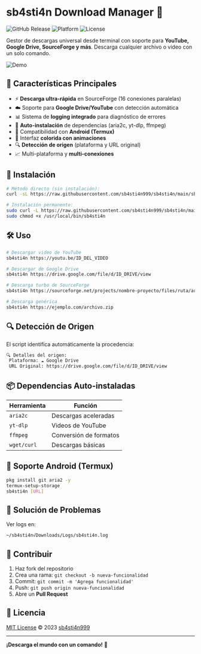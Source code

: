 # sb4sti4n Download Manager 🚀

![GitHub Release](https://img.shields.io/badge/Version-8.0-blue)
![Platform](https://img.shields.io/badge/Platform-Linux%20%7C%20Android-green)
![License](https://img.shields.io/badge/License-MIT-red)

Gestor de descargas universal desde terminal con soporte para **YouTube, Google Drive, SourceForge y más**. Descarga cualquier archivo o video con un solo comando.

![Demo](https://media.giphy.com/media/v1.Y2lkPTc5MGI3NjExdWtwY2Z5bHl6Y2FmM2RjY3Z5Z3J6d2h6eGx4N2VzZ2RmbjBqbmN6dyZlcD12MV9pbnRlcm5hbF9naWZfYnlfaWQmY3Q9Zw/3ohzdIuqJv6W9l8NtC/giphy.gif)

## 🌟 Características Principales
- ⚡ **Descarga ultra-rápida** en SourceForge (16 conexiones paralelas)
- ☁️ Soporte para **Google Drive/YouTube** con detección automática
- 📊 Sistema de **logging integrado** para diagnóstico de errores
- 🔄 **Auto-instalación** de dependencias (aria2c, yt-dlp, ffmpeg)
- 📱 Compatibilidad con **Android (Termux)**
- 🎨 Interfaz **colorida con animaciones**
- 🔍 **Detección de origen** (plataforma y URL original)
- 📈 Multi-plataforma y **multi-conexiones**

## 🚀 Instalación
```bash
# Método directo (sin instalación):
curl -sL https://raw.githubusercontent.com/sb4sti4n999/sb4sti4n/main/sb4sti4n | bash -s -- [https://github.com/sb4sti4n999/sb4sti4n]

# Instalación permanente:
sudo curl -L https://raw.githubusercontent.com/sb4sti4n999/sb4sti4n/main/sb4sti4n -o /usr/local/bin/sb4sti4n
sudo chmod +x /usr/local/bin/sb4sti4n
```

## 🛠️ Uso
```bash
# Descargar video de YouTube
sb4sti4n https://youtu.be/ID_DEL_VIDEO

# Descargar de Google Drive
sb4sti4n https://drive.google.com/file/d/ID_DRIVE/view

# Descarga turbo de SourceForge
sb4sti4n https://sourceforge.net/projects/nombre-proyecto/files/ruta/archivo/download

# Descarga genérica
sb4sti4n https://ejemplo.com/archivo.zip
```

## 🔍 Detección de Origen
El script identifica automáticamente la procedencia:
```bash
🔍 Detalles del origen:
 Plataforma: ☁️ Google Drive
 URL Original: https://drive.google.com/file/d/ID_DRIVE/view
```

## 📦 Dependencias Auto-instaladas
| Herramienta    | Función                          |
|----------------|----------------------------------|
| `aria2c`       | Descargas aceleradas             |
| `yt-dlp`       | Videos de YouTube                |
| `ffmpeg`       | Conversión de formatos           |
| `wget/curl`    | Descargas básicas                |

## 📱 Soporte Android (Termux)
```bash
pkg install git aria2 -y
termux-setup-storage
sb4sti4n [URL]
```

## 🐛 Solución de Problemas
Ver logs en:
```bash
~/sb4sti4n√Downloads/Logs/sb4sti4n.log
```

## 🤝 Contribuir
1. Haz fork del repositorio
2. Crea una rama: `git checkout -b nueva-funcionalidad`
3. Commit: `git commit -m 'Agrega funcionalidad'`
4. Push: `git push origin nueva-funcionalidad`
5. Abre un **Pull Request**

## 📜 Licencia
[MIT License](LICENSE) © 2023 [sb4sti4n999](https://github.com/sb4sti4n999)

---

**¡Descarga el mundo con un comando!** 🎉  